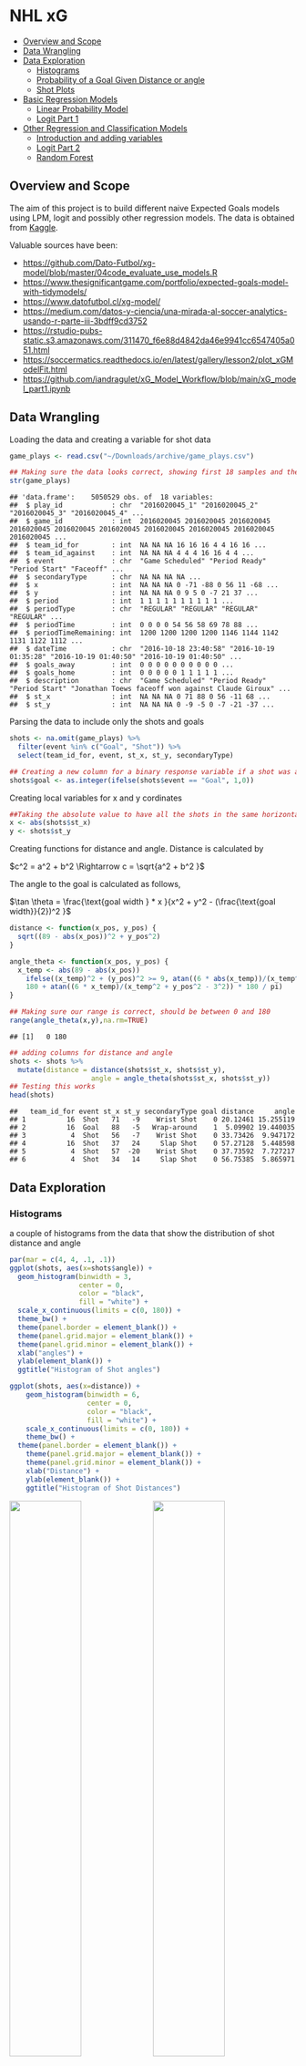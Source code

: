 NHL xG
================

- <a href="#overview-and-scope" id="toc-overview-and-scope">Overview and
  Scope</a>
- <a href="#data-wrangling" id="toc-data-wrangling">Data Wrangling</a>
- <a href="#data-exploration" id="toc-data-exploration">Data
  Exploration</a>
  - <a href="#histograms" id="toc-histograms">Histograms</a>
  - <a href="#probability-of-a-goal-given-distance-or-angle"
    id="toc-probability-of-a-goal-given-distance-or-angle">Probability of a
    Goal Given Distance or angle</a>
  - <a href="#shot-plots" id="toc-shot-plots">Shot Plots</a>
- <a href="#basic-regression-models"
  id="toc-basic-regression-models">Basic Regression Models</a>
  - <a href="#linear-probability-model"
    id="toc-linear-probability-model">Linear Probability Model</a>
  - <a href="#logit-part-1" id="toc-logit-part-1">Logit Part 1</a>
- <a href="#other-regression-and-classification-models"
  id="toc-other-regression-and-classification-models">Other Regression and
  Classification Models</a>
  - <a href="#introduction-and-adding-variables"
    id="toc-introduction-and-adding-variables">Introduction and adding
    variables</a>
  - <a href="#logit-part-2" id="toc-logit-part-2">Logit Part 2</a>
  - <a href="#random-forest" id="toc-random-forest">Random Forest</a>

## Overview and Scope

The aim of this project is to build different naive Expected Goals
models using LPM, logit and possibly other regression models. The data
is obtained from
[Kaggle](https://www.kaggle.com/datasets/martinellis/nhl-game-data).

Valuable sources have been:

- <https://github.com/Dato-Futbol/xg-model/blob/master/04code_evaluate_use_models.R>
- <https://www.thesignificantgame.com/portfolio/expected-goals-model-with-tidymodels/>
- <https://www.datofutbol.cl/xg-model/>
- <https://medium.com/datos-y-ciencia/una-mirada-al-soccer-analytics-usando-r-parte-iii-3bdff9cd3752>
- <https://rstudio-pubs-static.s3.amazonaws.com/311470_f6e88d4842da46e9941cc6547405a051.html>
- <https://soccermatics.readthedocs.io/en/latest/gallery/lesson2/plot_xGModelFit.html>
- <https://github.com/iandragulet/xG_Model_Workflow/blob/main/xG_model_part1.ipynb>

## Data Wrangling

Loading the data and creating a variable for shot data

``` r
game_plays <- read.csv("~/Downloads/archive/game_plays.csv")

## Making sure the data looks correct, showing first 18 samples and the response variable
str(game_plays)
```

    ## 'data.frame':    5050529 obs. of  18 variables:
    ##  $ play_id            : chr  "2016020045_1" "2016020045_2" "2016020045_3" "2016020045_4" ...
    ##  $ game_id            : int  2016020045 2016020045 2016020045 2016020045 2016020045 2016020045 2016020045 2016020045 2016020045 2016020045 ...
    ##  $ team_id_for        : int  NA NA NA 16 16 16 4 4 16 16 ...
    ##  $ team_id_against    : int  NA NA NA 4 4 4 16 16 4 4 ...
    ##  $ event              : chr  "Game Scheduled" "Period Ready" "Period Start" "Faceoff" ...
    ##  $ secondaryType      : chr  NA NA NA NA ...
    ##  $ x                  : int  NA NA NA 0 -71 -88 0 56 11 -68 ...
    ##  $ y                  : int  NA NA NA 0 9 5 0 -7 21 37 ...
    ##  $ period             : int  1 1 1 1 1 1 1 1 1 1 ...
    ##  $ periodType         : chr  "REGULAR" "REGULAR" "REGULAR" "REGULAR" ...
    ##  $ periodTime         : int  0 0 0 0 54 56 58 69 78 88 ...
    ##  $ periodTimeRemaining: int  1200 1200 1200 1200 1146 1144 1142 1131 1122 1112 ...
    ##  $ dateTime           : chr  "2016-10-18 23:40:58" "2016-10-19 01:35:28" "2016-10-19 01:40:50" "2016-10-19 01:40:50" ...
    ##  $ goals_away         : int  0 0 0 0 0 0 0 0 0 0 ...
    ##  $ goals_home         : int  0 0 0 0 0 1 1 1 1 1 ...
    ##  $ description        : chr  "Game Scheduled" "Period Ready" "Period Start" "Jonathan Toews faceoff won against Claude Giroux" ...
    ##  $ st_x               : int  NA NA NA 0 71 88 0 56 -11 68 ...
    ##  $ st_y               : int  NA NA NA 0 -9 -5 0 -7 -21 -37 ...

Parsing the data to include only the shots and goals

``` r
shots <- na.omit(game_plays) %>%
  filter(event %in% c("Goal", "Shot")) %>%
  select(team_id_for, event, st_x, st_y, secondaryType)

## Creating a new column for a binary response variable if a shot was a goal or not
shots$goal <- as.integer(ifelse(shots$event == "Goal", 1,0))
```

Creating local variables for x and y cordinates

``` r
##Taking the absolute value to have all the shots in the same horizontal axis
x <- abs(shots$st_x)
y <- shots$st_y
```

Creating functions for distance and angle. Distance is calculated by

$c^2 = a^2 + b^2 \Rightarrow c = \sqrt{a^2 + b^2 }$

The angle to the goal is calculated as follows,

$\tan \theta = \frac{\text{goal width } * x }{x^2 + y^2 - (\frac{\text{goal width}}{2})^2 }$

``` r
distance <- function(x_pos, y_pos) {
  sqrt((89 - abs(x_pos))^2 + y_pos^2)
}

angle_theta <- function(x_pos, y_pos) {
  x_temp <- abs(89 - abs(x_pos))
    ifelse((x_temp)^2 + (y_pos)^2 >= 9, atan((6 * abs(x_temp))/(x_temp^2 + y_pos^2 - 3^2)) * 180 / pi,
    180 + atan((6 * x_temp)/(x_temp^2 + y_pos^2 - 3^2)) * 180 / pi)
}

## Making sure our range is correct, should be between 0 and 180
range(angle_theta(x,y),na.rm=TRUE)
```

    ## [1]   0 180

``` r
## adding columns for distance and angle
shots <- shots %>%
  mutate(distance = distance(shots$st_x, shots$st_y),
                    angle = angle_theta(shots$st_x, shots$st_y))
## Testing this works
head(shots)
```

    ##   team_id_for event st_x st_y secondaryType goal distance     angle
    ## 1          16  Shot   71   -9    Wrist Shot    0 20.12461 15.255119
    ## 2          16  Goal   88   -5   Wrap-around    1  5.09902 19.440035
    ## 3           4  Shot   56   -7    Wrist Shot    0 33.73426  9.947172
    ## 4          16  Shot   37   24     Slap Shot    0 57.27128  5.448598
    ## 5           4  Shot   57  -20    Wrist Shot    0 37.73592  7.727217
    ## 6           4  Shot   34   14     Slap Shot    0 56.75385  5.865971

## Data Exploration

### Histograms

a couple of histograms from the data that show the distribution of shot
distance and angle

``` r
par(mar = c(4, 4, .1, .1))
ggplot(shots, aes(x=shots$angle)) +
  geom_histogram(binwidth = 3,
                 center = 0,
                 color = "black",
                 fill = "white") +
  scale_x_continuous(limits = c(0, 180)) +
  theme_bw() +
  theme(panel.border = element_blank()) + 
  theme(panel.grid.major = element_blank()) +
  theme(panel.grid.minor = element_blank()) + 
  xlab("angles") + 
  ylab(element_blank()) + 
  ggtitle("Histogram of Shot angles")

ggplot(shots, aes(x=distance)) +
    geom_histogram(binwidth = 6,
                   center = 0,
                   color = "black",
                   fill = "white") +
    scale_x_continuous(limits = c(0, 180)) +
    theme_bw() +
  theme(panel.border = element_blank()) + 
    theme(panel.grid.major = element_blank()) +
    theme(panel.grid.minor = element_blank()) + 
    xlab("Distance") + 
    ylab(element_blank()) + 
    ggtitle("Histogram of Shot Distances")
```

<img src="NHL_xG_files/figure-gfm/Histograms-1.png" width="50%" /><img src="NHL_xG_files/figure-gfm/Histograms-2.png" width="50%" />

### Probability of a Goal Given Distance or angle

``` r
bins_distance <- aggregate(shots,
                   by=list(cut(shots$distance, seq(0,100,10))),
                   mean)

bins_angle <- aggregate(shots,
                  by=list(cut(shots$angle, seq(0,180,10))),
                  mean)

## Changing the first column to numeric values so that ggplot geom_smooth works
bins_distance$Group.1 <- as.numeric(bins_distance$Group.1)
bins_angle$Group.1 <- as.numeric(bins_angle$Group.1)

angles <- as.character(seq(0, 180, 10))
distances <- as.character(seq(0, 90, 10))


ggplot(bins_distance, aes(x= bins_distance$Group.1, y =  bins_distance$goal)) +
                          geom_point() +
                          geom_line() +
                          theme_bw() + 
                          xlab("Distance to goal (Feet)") +
                          ylab("Probability of Goal") + 
                          scale_x_discrete(limits = distances) +
                          ggtitle("Probability of Goal Given the Distance")
                          
ggplot () + aes(x= bins_angle$Group.1, y =  bins_angle$goal) +
  geom_point() +
  geom_smooth(method=lm, se = F) + 
  theme_bw() +
  xlab("angle to Goal") +
  ylab("Probability of Goal") + 
  ggtitle("Probability of Goal Given the angle") +
  scale_x_discrete(limits = angles)
```

<img src="NHL_xG_files/figure-gfm/Bins-1.png" width="50%" /><img src="NHL_xG_files/figure-gfm/Bins-2.png" width="50%" />

In the distance to goal there’s an interesting fact: probability of goal
increases with distance. This is likely due to the fact that usually
shots from very far away are shot due to empty goal: hence it scewing
the data. In angle to goal there’s no notable surprises.

### Shot Plots

``` r
#Shot maps for randomly samples 2500 shots 
shots_parsed <- shots %>%
  subset(st_x < 88) %>%
  sample_n(2500)

geom_hockey(league = "NHL", rotation = 90, display_range = "ozone") +
  geom_point(aes(x = shots_parsed$st_y, y = shots_parsed$st_x, col = shots_parsed$goal, size = shots$parsed$goal, alpha = 0.5)) +
  scale_color_binned(low ="red", high = "darkgreen")

geom_hockey(league = "NHL", rotation = 90, display_range = "ozone") +
  geom_density2d_filled(aes(x = shots_parsed$st_y, y = shots_parsed$st_x, alpha = 0.5),
                        contour_var = "ndensity",
                        breaks = seq(0.1, 1.0, length.out = 10))
```

<img src="NHL_xG_files/figure-gfm/shotPlots-1.png" width="50%" /><img src="NHL_xG_files/figure-gfm/shotPlots-2.png" width="50%" />

## Basic Regression Models

### Linear Probability Model

``` r
LPM <- lm(goal ~ distance + angle, data = shots)
summary(LPM)
```

    ## 
    ## Call:
    ## lm(formula = goal ~ distance + angle, data = shots)
    ## 
    ## Residuals:
    ##      Min       1Q   Median       3Q      Max 
    ## -0.91679 -0.10933 -0.06287 -0.03935  1.01867 
    ## 
    ## Coefficients:
    ##               Estimate Std. Error t value Pr(>|t|)    
    ## (Intercept)  7.182e-02  1.213e-03   59.20   <2e-16 ***
    ## distance    -1.076e-03  2.243e-05  -47.99   <2e-16 ***
    ## angle        4.706e-03  4.077e-05  115.43   <2e-16 ***
    ## ---
    ## Signif. codes:  0 '***' 0.001 '**' 0.01 '*' 0.05 '.' 0.1 ' ' 1
    ## 
    ## Residual standard error: 0.2842 on 929388 degrees of freedom
    ##   (28 observations deleted due to missingness)
    ## Multiple R-squared:  0.05006,    Adjusted R-squared:  0.05006 
    ## F-statistic: 2.449e+04 on 2 and 929388 DF,  p-value: < 2.2e-16

In the plot below, the the main downside of LPM model becomes apparent:
results are not bound \[0,1\].

``` r
ggplot(data = LPM, mapping=aes(x=angle, y = goal)) +
  geom_point() + geom_smooth(method = "lm", se = F) +
  theme_bw()
```

![](NHL_xG_files/figure-gfm/LPM%20Plot-1.png)<!-- -->

``` r
artificial_shots <- crossing(location_x = seq(30, 88, by = 1), location_y = seq(-37, 37, by = 1))

artificial_shots$distance <- distance(artificial_shots$location_x, artificial_shots$location_y)
artificial_shots$angle <- angle_theta(artificial_shots$location_x, artificial_shots$location_y)
artificial_shots$xg <- predict(LPM, artificial_shots, type = "response")

geom_hockey(league = "NHL", rotation = 90, display_range = "ozone") +
  geom_point(aes(x = artificial_shots$location_y, y = artificial_shots$location_x, col = artificial_shots$xg, alpha = 1)) +
  scale_color_gradient2(low = "white", mid="red", midpoint = 0.55, high ="darkred",
                       scales::rescale(c(0.9,0.1)))
```

![](NHL_xG_files/figure-gfm/Heatmap%20LPM-1.png)<!-- -->

### Logit Part 1

Due to the significant downsides of LPM, logistic regression is
henceforth used.

``` r
logit <- glm(goal ~ distance + angle,
             family = binomial(link = 'logit'),
             data = shots)
```

In a logit model, the probability of an event is given by

$P = \frac{1}{1 + - exp^{-{(\beta_0 + \beta_1 x_1 \beta_2 x_2 + …)}}}$

``` r
ggplot(logit, aes(x=distance, y =goal)) +
  geom_point() + geom_smooth(method = "glm", method.args = list(family = "quasibinomial"), se = F) +
  scale_x_reverse() +
  theme_bw() +
  xlab("Distance to Goal") +
  ylab("Probability of Goal") + 
  ggtitle("Distance as an explanatory variable") 

ggplot(logit, aes(x=angle, y =goal)) +
  geom_point() + geom_smooth(method = "glm", method.args = list(family = "quasibinomial"), se = F) +
  theme_bw() +
  xlab("angle to Goal") +
  ylab("Probability of Goal") + 
  ggtitle("angle as an explanatory variable") 
```

<img src="NHL_xG_files/figure-gfm/Logit Plots-1.png" width="50%" /><img src="NHL_xG_files/figure-gfm/Logit Plots-2.png" width="50%" />

From graphs above, it becomes visually clear that angle is a way more
important factor affecting if a shot is a goal or not. To test whether
we could improve explanatory power of distance, we add a quadratic form
of it as an extra variable.

``` r
shots$distance_sq <- shots$distance^2

logit.2 <- glm(goal ~ distance + distance_sq + angle,
               family = binomial(link = 'logit'),
               data = shots)

summary(logit.2)
```

    ## 
    ## Call:
    ## glm(formula = goal ~ distance + distance_sq + angle, family = binomial(link = "logit"), 
    ##     data = shots)
    ## 
    ## Deviance Residuals: 
    ##     Min       1Q   Median       3Q      Max  
    ## -2.3829  -0.4816  -0.3608  -0.2779   3.1150  
    ## 
    ## Coefficients:
    ##               Estimate Std. Error z value Pr(>|z|)    
    ## (Intercept) -1.982e+00  2.582e-02 -76.759  < 2e-16 ***
    ## distance    -2.028e-02  1.248e-03 -16.244  < 2e-16 ***
    ## distance_sq -9.991e-05  1.610e-05  -6.205 5.47e-10 ***
    ## angle        2.668e-02  5.186e-04  51.437  < 2e-16 ***
    ## ---
    ## Signif. codes:  0 '***' 0.001 '**' 0.01 '*' 0.05 '.' 0.1 ' ' 1
    ## 
    ## (Dispersion parameter for binomial family taken to be 1)
    ## 
    ##     Null deviance: 578555  on 929390  degrees of freedom
    ## Residual deviance: 536707  on 929387  degrees of freedom
    ##   (28 observations deleted due to missingness)
    ## AIC: 536715
    ## 
    ## Number of Fisher Scoring iterations: 6

``` r
logit.2_coef <- logit.2$coefficients
logit.2_distance <- logit.2_coef["distance"]
logit.2_distance_sq <- logit.2_coef["distance_sq"]
logit.2_intercept <- logit.2_coef["(Intercept)"]


b <- data.frame(c(seq(0,150,.1)))

a <- (1 / (1 + exp(-logit.2_distance * b - logit.2_distance_sq * b - logit.2_intercept)))
a.2 <- (1 / (1 + exp(-logit.2_distance * b - logit.2_intercept)))

c <- cbind(a, a.2, b)


head(c)
```

    ##   c.seq.0..150..0.1.. c.seq.0..150..0.1.. c.seq.0..150..0.1..
    ## 1           0.1210940           0.1210940                 0.0
    ## 2           0.1208773           0.1208784                 0.1
    ## 3           0.1206609           0.1206630                 0.2
    ## 4           0.1204449           0.1204480                 0.3
    ## 5           0.1202291           0.1202333                 0.4
    ## 6           0.1200137           0.1200190                 0.5

``` r
colnames(c) <- c("a", "a.2", "b")

ggplot(c, aes(x=b,y=a.2)) +
  geom_point(size = 2, col = "darkgreen") + 
  geom_point(aes(y=a.2), size = 0.1, col = "darkred") +
  theme_bw() + 
  ggtitle("Comparing Distance Variables with and without quadratic term") +
  xlab("Distance to Goal") +
  ylab("Probability of a Goal")
```

![](NHL_xG_files/figure-gfm/Quadratics-1.png)<!-- -->

As we can see, quadratic’s effect is just taking into account the
‘long-shot bias’, which is caused by empty-net goals.

``` r
artificial_shots <- crossing(location_x = seq(30, 88, by = 1), location_y = seq(-37, 37, by = 1))

artificial_shots$distance <- distance(artificial_shots$location_x, artificial_shots$location_y)
artificial_shots$angle <- angle_theta(artificial_shots$location_x, artificial_shots$location_y)
#artificial_shots$xg_logit <- 1 / (1 + exp(-logit_intercept - distance(artificial_shots$location_x,artificial_shots$location_y) * logit_distance - angle_theta(artificial_shots$location_x, artificial_shots$location_y) * logit_angle))
artificial_shots
```

    ## # A tibble: 4,425 × 4
    ##    location_x location_y distance angle
    ##         <dbl>      <dbl>    <dbl> <dbl>
    ##  1         30        -37     69.6  4.18
    ##  2         30        -36     69.1  4.25
    ##  3         30        -35     68.6  4.31
    ##  4         30        -34     68.1  4.37
    ##  5         30        -33     67.6  4.44
    ##  6         30        -32     67.1  4.50
    ##  7         30        -31     66.6  4.57
    ##  8         30        -30     66.2  4.63
    ##  9         30        -29     65.7  4.69
    ## 10         30        -28     65.3  4.75
    ## # … with 4,415 more rows

``` r
artificial_shots$xg_logit <- predict(logit, artificial_shots, type = "response")


geom_hockey(league = "NHL", rotation = 90, display_range = "ozone") +
  geom_point(aes(x = artificial_shots$location_y, y = artificial_shots$location_x, col = artificial_shots$xg_logit, alpha = 0.1)) +
  scale_color_gradient(low = "white", high ="red",
                       scales::rescale(c(0.1,0.9))) 
```

![](NHL_xG_files/figure-gfm/Heatmap%20logit-1.png)<!-- -->

## Other Regression and Classification Models

### Introduction and adding variables

Note: this part is more experimental and is very prone to mistakes.

Henceforth we will be comparing the effectivness of the models, hence
the data will be split into training- and testing data. Here 70% of the
full sample is used for training and the remaining 30% for testing. This
ensured unbiasedness when testing the models.

``` r
parsed_shots <- shots %>%
  select(goal, distance, angle, secondaryType)
train_test_split <- initial_split(data = parsed_shots, prop = 0.7)

train_data <- train_test_split %>%
  training()
test_data <- train_test_split %>%
  testing()
```

Let’s broaden our analysis by adding an other explanatory factor to the
regression: shot type. We have the following options:

``` r
unique(shots$secondaryType)
```

    ## [1] "Wrist Shot"  "Wrap-around" "Slap Shot"   "Tip-In"      "Snap Shot"  
    ## [6] "Backhand"    "Deflected"

### Logit Part 2

Lets add this to the regression and see how the coefficients for
distance and angle change.

``` r
logit.3 <- glm(goal ~ distance + angle + secondaryType,
             family = binomial(link = 'logit'),
             data = train_data)

logit_pred <- predict(logit, test_data, type = "response")
logit.2_pred <- predict(logit.2, test_data, type = "response")

logit.3_pred <- predict(logit.3, test_data, type = "response")
table(shots$goal)
```

    ## 
    ##      0      1 
    ## 842232  87187

``` r
head(logit.3_pred)
```

    ##          3          9         11         15         21         22 
    ## 0.06773725 0.02964419 0.08670248 0.03249586 0.06033679 0.22335087

``` r
sum(logit.3_pred > 0.01, na.rm=TRUE)
```

    ## [1] 277516

``` r
#Comparing Logit models 
roc.test(roc(test_data$goal, logit.3_pred), roc(test_data$goal, logit.2_pred))
```

    ## 
    ##  DeLong's test for two correlated ROC curves
    ## 
    ## data:  roc(test_data$goal, logit.3_pred) and roc(test_data$goal, logit.2_pred)
    ## Z = 19.538, p-value < 2.2e-16
    ## alternative hypothesis: true difference in AUC is not equal to 0
    ## 95 percent confidence interval:
    ##  0.008183353 0.010008289
    ## sample estimates:
    ## AUC of roc1 AUC of roc2 
    ##   0.7169527   0.7078569

``` r
#Comparing better Logit model to the LPM model
roc.test(roc(test_data$goal, logit.3_pred), roc(test_data$goal, logit_pred))
```

    ## 
    ##  DeLong's test for two correlated ROC curves
    ## 
    ## data:  roc(test_data$goal, logit.3_pred) and roc(test_data$goal, logit_pred)
    ## Z = 19.538, p-value < 2.2e-16
    ## alternative hypothesis: true difference in AUC is not equal to 0
    ## 95 percent confidence interval:
    ##  0.008183353 0.010008289
    ## sample estimates:
    ## AUC of roc1 AUC of roc2 
    ##   0.7169527   0.7078569

``` r
par(pty = "s")

logit.3_roc <- roc(test_data$goal, logit.3_pred, plot = TRUE, print.auc = TRUE, col = "darkred",
  legacy.axes = TRUE, percent = TRUE, xlab = "False Positive Percentage",
  ylab = "True Positive Percentage") 
```

![](NHL_xG_files/figure-gfm/adding%20secondaryType-1.png)<!-- -->

``` r
#Observing the optimal threshold level and the corresponding specificity and sensitivity levels
logit.3_threshold <- coords(logit.3_roc, "best", "threshold")
logit.3_threshold
```

    ##    threshold specificity sensitivity
    ## 1 0.08367765    61.10511    73.45258

``` r
#Creating Confusion Matrix
logit.3_conf <- table(logit.3_pred>=logit.3_threshold$threshold, test_data$goal)
sum(diag(logit.3_conf))/sum(logit.3_conf)*100
```

    ## [1] 62.26633

### Random Forest

``` r
## Making the train_data smaller due to memory issues 
train_data <- sample_n(train_data, size = 1000)

## Changing labels from 0 and 1 to "Goal" and "Not Goal" 
train_data$goal <- ifelse(test=train_data$goal == "1", yes = "Goal", no = "Not Goal")
test_data$goal <- ifelse(test=test_data$goal == 0, yes = "Not Goal", no = "Goal")

## Changing the class of some columns for the commands to work
train_data$goal <- as.factor(train_data$goal)
train_data$secondaryType <- as.factor(train_data$secondaryType)
test_data$goal <- as.factor(test_data$goal)
test_data$secondaryType <- as.factor(test_data$secondaryType)

## Checking all classes are either numerical or factor
str(train_data)
```

    ## 'data.frame':    1000 obs. of  4 variables:
    ##  $ goal         : Factor w/ 2 levels "Goal","Not Goal": 2 2 2 1 2 2 2 2 2 2 ...
    ##  $ distance     : num  47 38.1 32.2 34 31.8 ...
    ##  $ angle        : num  5.76 8.29 9.25 7.46 4.46 ...
    ##  $ secondaryType: Factor w/ 7 levels "Backhand","Deflected",..: 7 4 7 7 2 7 3 1 3 7 ...
    ##  - attr(*, "na.action")= 'omit' Named int [1:4007923] 1 2 3 4 7 9 10 11 13 14 ...
    ##   ..- attr(*, "names")= chr [1:4007923] "1" "2" "3" "4" ...

``` r
## Calculating the amount of NA's 
sum(is.na(train_data))
```

    ## [1] 0

As we can see, we have 15 NA’s in the ‘Angle’ Column. This is fixed by
na.action = na.roughfix, which fills NA’s with column median. Because of
the huge sample size, more advanced imputations are not needed.

``` r
## Making the model 
#set.seed(2023)
rf_model <- randomForest(goal ~ ., data = train_data, proximity = TRUE, na.action = na.roughfix, ntree = 1000)

## This is to see how many trees are necessary for accurate predictions. It calculates the error rates after making of each tree. 
oob.error.data <- data.frame(
  trees=rep(1:nrow(rf_model$err.rate), times = 3),
  type=rep(c("OOB", "Goal", "Not Goal"), each=nrow(rf_model$err.rate)),
  error=c(rf_model$err.rate[,"OOB"],
          rf_model$err.rate[,"Goal"],
          rf_model$err.rate[,"Not Goal"]))
ggplot(data=oob.error.data, aes(x=trees, y=error)) +
  geom_line(aes(color=type))
```

![](NHL_xG_files/figure-gfm/RandomForest-1.png)<!-- -->

``` r
## Calculating Out-of-the-bag error rates for different mtrys, which means how many variables are randomly sampled as candidates at each split. 
oob.values <- vector(length = 10)
for(i in 1:10){
  temp.rf_model <- randomForest(goal ~., data = train_data, mtry = i,
                                ntree = 100)
  oob.values[i] <- temp.rf_model$err.rate[nrow(temp.rf_model$err.rate), 1]
}

## Looking for the mtry that gives smallest OOB error
oob.values
```

    ##  [1] 0.113 0.135 0.133 0.132 0.133 0.137 0.140 0.136 0.134 0.135

``` r
## Building a MDS plot 
distance.matrix <- dist(1 - rf_model$proximity)
mds.stuff <- cmdscale(distance.matrix, eig=TRUE, x.ret = TRUE)
mds.var.per <- round(mds.stuff$eig/sum(mds.stuff$eig)*100, 1)
mds.values <- mds.stuff$points
mds.data <- data.frame(Sample=rownames(mds.values),
                       X=mds.values[,1],
                       Y = mds.values[,2],
                       Status = train_data$goal)
head(mds.values)
```

    ##         [,1]       [,2]
    ## 1  4.3412247 -3.4266050
    ## 2 -2.5138965  1.3261459
    ## 3  3.1457490  2.4746009
    ## 4  4.1899040  1.6681448
    ## 5 -0.9771242  0.5149234
    ## 6  3.2347411 -1.8260203

``` r
ggplot(data=mds.data, aes(x=X, y=Y, label = Sample)) +
  theme_bw() +
  geom_text(aes(color=Status)) +
  xlab(paste("MDS1 - ", mds.var.per[1], "%", sep = "")) +
  ylab(paste("MDS2 - ", mds.var.per[2], "%", sep = "")) +
  ggtitle("MDS plot using (1 - Random Forest Proximities)")
```

![](NHL_xG_files/figure-gfm/RandomForest-2.png)<!-- -->
